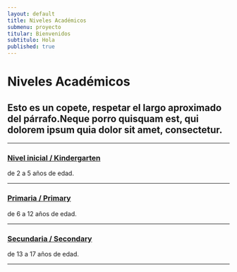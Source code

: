 ```yaml
---
layout: default
title: Niveles Académicos
submenu: proyecto
titular: Bienvenidos
subtitulo: Hola
published: true
---
```


# Niveles Académicos

## Esto es un copete, respetar el largo aproximado del párrafo.Neque porro quisquam est, qui dolorem ipsum quia dolor sit amet, consectetur.

---


### [Nivel inicial / Kindergarten](/proyecto-educativo/niveles-academicos/inicial)
de 2 a 5 años de edad.

---

### [Primaria / Primary](/proyecto-educativo/niveles-academicos/primaria)
de 6 a 12 años de edad.

---

### [Secundaria / Secondary](/proyecto-educativo/niveles-academicos/secundaria)
de 13 a 17 años de edad.

---
